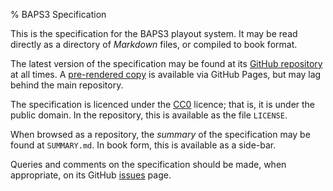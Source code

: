 % BAPS3 Specification

This is the specification for the BAPS3 playout system.
It may be read directly as a directory of _Markdown_ files,
or compiled to book format.

The latest version of the specification may be found at its
[GitHub repository](https://github.com/UniversityRadioYork/baps3-spec)
at all times.  A
[pre-rendered copy](http://universityradioyork.github.io/baps3-spec/) is
available via GitHub Pages, but may lag behind the main repository.

The specification is licenced under the
[CC0](https://creativecommons.org/about/cc0) licence; that is,
it is under the public domain.  In the repository, this is
available as the file `LICENSE`.

When browsed as a repository, the _summary_ of the
specification may be found at `SUMMARY.md`.  In book form, this
is available as a side-bar.

Queries and comments on the specification should be made, when
appropriate, on its GitHub
[issues](https://github.com/UniversityRadioYork/baps3-spec/issues)
page.
